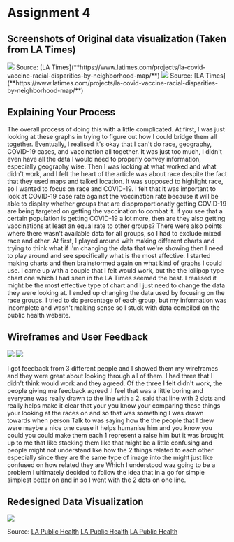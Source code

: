 # Assignment 4

## Screenshots of Original data visualization (Taken from LA Times)

<img src="https://hhejran.github.io/Portfolio/graph1.png">
Source: [LA Times](**https://www.latimes.com/projects/la-covid-vaccine-racial-disparities-by-neighborhood-map/**)
<img src="https://hhejran.github.io/Portfolio/graph2.png">
Source: [LA Times](**https://www.latimes.com/projects/la-covid-vaccine-racial-disparities-by-neighborhood-map/**)

## Explaining Your Process
The overall process of doing this with a little complicated. At first, I was just looking at these graphs in trying to figure out how I could bridge them all together. Eventually, I realised it's okay that I can't do  race, geography, COVID-19 cases, and vaccination all together. It was just too much, I didn't even have all the data I would need to properly convey information, especially geography wise.
Then I was looking at what worked and what didn't work, and I felt the heart of the article was about race despite the fact that they used maps and talked location. It was supposed to highlight race, so I wanted to focus on race and COVID-19. I felt that it was important to look at COVID-19 case rate against the vaccination rate because it will be able to display whether groups that are dispproportionatly getting COVID-19 are being targeted on getting the vaccination to combat it.
If you see that a certain population is getting COVID-19 a lot more, then are they also getting vaccinations at least an equal rate to other groups?
There were also points where there wasn't available data for all groups, so I had to exclude mixed race and other. At first, I played around with making different charts and trying to think what if I'm changing the data that we're showing then I need to play around and see specifically what is the most affective. I started making charts and then brainstormed again on what kind of graphs I could use. I came up with a couple that I felt would work, but the the lollipop type chart one which I had seen in the LA Times seemed the best. I realised it might be the most effective type of chart and I just need to change the data they were looking at. I ended up changing the data used by focusing on the race groups. I tried to do percentage of each group, but my information was incomplete and wasn't making sense so I stuck with data compiled on the public health website.


## Wireframes and User Feedback

<img src="https://hhejran.github.io/Portfolio/page1.jpg">
<img src="https://hhejran.github.io/Portfolio/page2.jpg">

I got feedback from 3 different people and I showed them my wireframes and they were great about looking through all of them. I had three that I didn't think would work and they agreed.
Of the three I felt didn't work, the people giving me feedback agreed .I feel that was a little boring and everyone was really drawn to the line with a 2. said that line with 2 dots and really helps make it clear that your you know your comparing these things your looking at the races on and so that was something I was drawn towards when person Talk to was saying how the the people that I drew were maybe a nice one cause it helps humanise him and you know you could you could make them each 1 represent a raise him but it was brought up to me that like stacking them like that might be a little confusing and people might not understand like how the 2 things related to each other especially since they are the same type of image into the might just like confused on how related they are Which I understood waz going to be a problem I ultimately decided to follow the idea that in a go for simple simplest better on and in so I went with the 2 dots on one line.




## Redesigned Data Visualization
<img src="https://hhejran.github.io/Portfolio/cases.jpg">

Source: [LA Public Health](http://dashboard.publichealth.lacounty.gov/covid19_surveillance_dashboard/)
[LA Public Health](http://publichealth.lacounty.gov/media/Coronavirus/locations.htm#top-25)
[LA Public Health](http://www.publichealth.lacounty.gov/media/Coronavirus/vaccine/vaccine-dashboard.htm#city)


